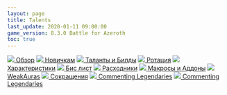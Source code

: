 ```yaml
---
layout: page
title: Talents
last_update: 2020-01-11 09:00:00
game_version: 8.3.0 Battle for Azeroth
toc: true
---
```


<div id="smooth-nav-outer">
<a href="/blog/2020/07/18/commenting-legendaries.html"><img src="https://wow.zamimg.com/images/wow/icons/medium/inv_misc_spyglass_02.jpg"> Обзор</a>
<a href="/blog/2020/07/18/commenting-legendaries.html"><img src="https://wow.zamimg.com/images/wow/icons/medium/spell_lifegivingseed.jpg"> Новичкам</a>
<a href="/blog/2020/07/18/commenting-legendaries.html"><img src="https://wow.zamimg.com/images/wow/icons/medium/ability_marksmanship.jpg"> Таланты и Билды</a>
<a href="/blog/2020/07/18/commenting-legendaries.html"><img src="https://wow.zamimg.com/images/wow/icons/medium/wow_token01.jpg"> Ротация</a>
<a href="/blog/2020/07/18/commenting-legendaries.html"><img src="https://wow.zamimg.com/images/wow/icons/medium/inv_inscription_80_warscroll_intellect.jpg"> Характеристики</a>
<a href="/blog/2020/07/18/commenting-legendaries.html"><img src="https://wow.zamimg.com/images/wow/icons/medium/inv_chest_chain_03.jpg"> Бис лист</a>
<a href="/blog/2020/07/18/commenting-legendaries.html"><img src="https://wow.zamimg.com/images/wow/icons/medium/inv_potion_92.jpg"> Расходники</a>
<a href="/blog/2020/07/18/commenting-legendaries.html"><img src="https://wow.zamimg.com/images/wow/icons/medium/inv_eng_gearspringparts.jpg"> Макросы и Аддоны</a>
<a href="/blog/2020/07/18/commenting-legendaries.html"><img src="https://wow.zamimg.com/images/wow/icons/medium/spell_holy_auramastery.jpg"> WeakAuras</a>
<a href="/blog/2020/07/18/commenting-legendaries.html"><img src="https://wow.zamimg.com/images/wow/icons/medium/ui_chat.jpg"> Сокращения</a>
<a href="/blog/2020/07/18/commenting-legendaries.html"><img src="https://wow.zamimg.com/images/wow/icons/medium/wow_token01.jpg"> Commenting Legendaries</a>
<a href="/blog/2020/07/18/commenting-legendaries.html"><img src="https://wow.zamimg.com/images/wow/icons/medium/wow_token01.jpg"> Commenting Legendaries</a>
</div>
